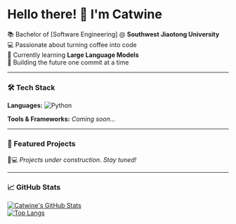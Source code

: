 # Hello there! 👋 I'm Catwine  

📚 Bachelor of [Software Engineering] @ **Southwest Jiaotong University**  
💻 Passionate about turning coffee into code  
🌱 Currently learning **Large Language Models**  
🚀 Building the future one commit at a time  

---

### 🛠️ Tech Stack

**Languages:**
![Python](https://img.shields.io/badge/-Python-3776AB?logo=python&logoColor=white)

**Tools & Frameworks:**
*Coming soon...*

---

### 🎯 Featured Projects
👨💻 *Projects under construction. Stay tuned!*  


---

### 📈 GitHub Stats

[![Catwine's GitHub Stats](https://github-readme-stats.vercel.app/api?username=catwinee&show_icons=true&theme=radical)](https://github.com/catwinee)  
[![Top Langs](https://github-readme-stats.vercel.app/api/top-langs/?username=catwinee&layout=compact)](https://github.com/catwinee)
